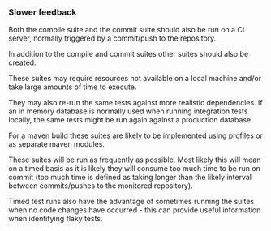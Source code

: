 ### Slower feedback

Both the compile suite and the commit suite should also be run on a CI server, normally triggered by a commit/push to the repository.

In addition to the compile and commit suites other suites should also be created.

These suites may require resources not available on a local machine and/or take large amounts of time to execute. 

They may also re-run the same tests against more realistic dependencies. If an in memory database is normally used when running integration tests locally, the same tests might be run again against a production database. 

For a maven build these suites are likely to be implemented using profiles or as separate maven modules.

These suites will be run as frequently as possible. Most likely this will mean on a timed basis as it is likely they will consume too much time to be run on commit (too much time is defined as taking longer than the likely interval between commits/pushes to the monitored repository).

Timed test runs also have the advantage of sometimes running the suites when no code changes have occurred - this can provide useful information when identifying flaky tests.
